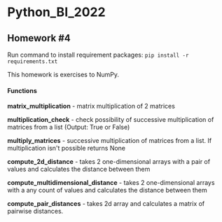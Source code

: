 # Python_BI_2022

## Homework #4

Run command to install requirement packages:
`pip install -r requirements.txt `

This homework is exercises to NumPy.

#### Functions
**matrix_multiplication** - matrix multiplication of 2 matrices

**multiplication_check** - check possibility of successive multiplication of matrices from a list (Output: True or False) 

**multiply_matrices** - successive multiplication of matrices from a list. If multiplication isn't possible returns None

**compute_2d_distance** - takes 2 one-dimensional arrays with a pair of values and calculates the distance between them

**compute_multidimensional_distance** - takes 2 one-dimensional arrays with a any count of values and calculates the distance between them

**compute_pair_distances** - takes 2d array and calculates a matrix of pairwise distances.